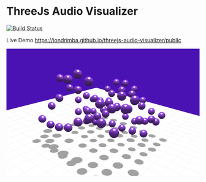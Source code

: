 # ThreeJs Audio Visualizer
[![Build Status](https://travis-ci.org/iondrimba/threejs-audio-visualizer.svg?branch=master)](https://travis-ci.org/iondrimba/threejs-audio-visualizer)

Live Demo https://iondrimba.github.io/threejs-audio-visualizer/public

![App](https://raw.githubusercontent.com/iondrimba/images/master/nowtro.PNG)

